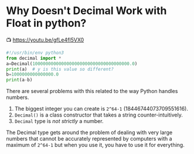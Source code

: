 # Why Doesn't Decimal Work with Float in python?

📺 <https://youtu.be/gfLe4fI5VX0>

```python
#!/usr/bin/env python3
from decimal import *
a=Decimal(1000000000000000000000000000000000000.0)
print(a)  # y is this value so different?
b=1000000000000000.0
print(a-b)
```

There are several problems with this related to the way Python handles
numbers. 

1. The biggest integer you can create is `2^64-1`
   (18446744073709551616).
2. `Decimal()` is a class constructor that takes a string
   counter-intuitively.
3. `Decimal` type is *not strictly* a number.

The Decimal type gets around the problem of dealing with very large
numbers that cannot be accurately represented by computers with a
maximum of `2^64-1` but when you use it, you have to use it for
everything.
